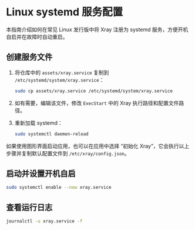 # Linux systemd 服务配置

本指南介绍如何在常见 Linux 发行版中将 Xray 注册为 systemd 服务，方便开机自启并在故障时自动重启。

## 创建服务文件

1. 将仓库中的 `assets/xray.service` 复制到 `/etc/systemd/system/xray.service`：

   ```bash
   sudo cp assets/xray.service /etc/systemd/system/xray.service
   ```

2. 如有需要，编辑该文件，修改 `ExecStart` 中的 Xray 执行路径和配置文件路径。
3. 重新加载 systemd：

   ```bash
   sudo systemctl daemon-reload
   ```

如果使用图形界面启动应用，也可以在应用中选择 “初始化 Xray”，它会执行以上步骤并复制默认配置文件到 `/etc/xray/config.json`。

## 启动并设置开机自启

```bash
sudo systemctl enable --now xray.service
```

## 查看运行日志

```bash
journalctl -u xray.service -f
```
